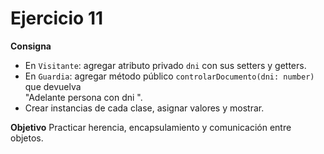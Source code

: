 # Ejercicio 11

**Consigna**
- En `Visitante`: agregar atributo privado `dni` con sus setters y getters.
- En `Guardia`: agregar método público `controlarDocumento(dni: number)` que devuelva  
  "Adelante persona con dni <dni>".
- Crear instancias de cada clase, asignar valores y mostrar.

**Objetivo**
Practicar herencia, encapsulamiento y comunicación entre objetos.
